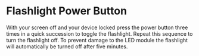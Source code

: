 # Flashlight Power Button
With your screen off and your device locked press the power button three times in a quick succession to toggle the flashlight. Repeat this sequence to turn the flashlight off. To prevent damage to the LED module the flashlight will automatically be turned off after five minutes.
